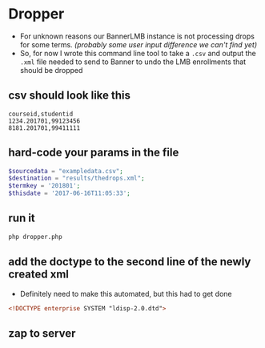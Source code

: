 # Dropper
- For unknown reasons our BannerLMB instance is not processing drops for some terms. _(probably some user input difference we can't find yet)_
- So, for now I wrote this command line tool to take a `.csv` and output the `.xml` file needed to send to Banner to undo the LMB enrollments that should be dropped

## csv should look like this

```csv
courseid,studentid
1234.201701,99123456
8181.201701,99411111
```

## hard-code your params in the file

```php
$sourcedata = "exampledata.csv";
$destination = "results/thedrops.xml";
$termkey = '201801';
$thisdate = '2017-06-16T11:05:33';
```

## run it
```bash
php dropper.php
```

## add the doctype to the second line of the newly created xml
- Definitely need to make this automated, but this had to get done
```xml
<!DOCTYPE enterprise SYSTEM "ldisp-2.0.dtd">
```

## zap to server
